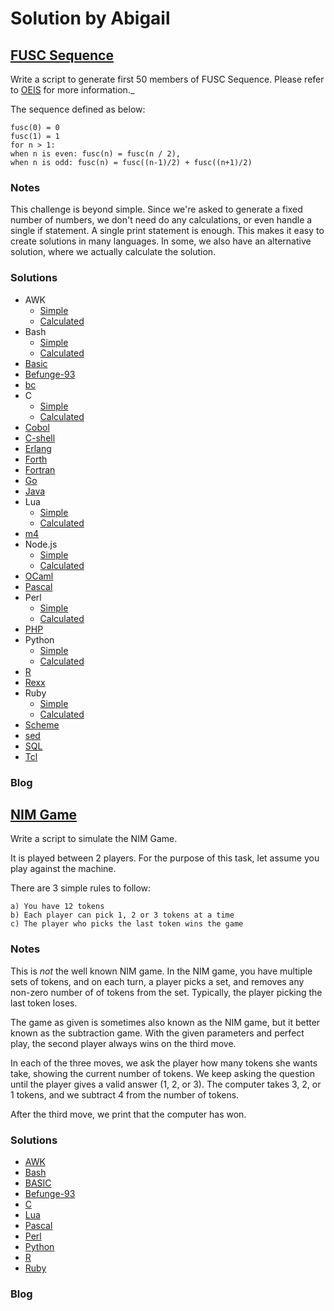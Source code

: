 # Solution by Abigail
## [FUSC Sequence](https://perlweeklychallenge.org/blog/perl-weekly-challenge-104/#TASK1)

Write a script to generate first 50 members of FUSC Sequence. Please
refer to [OEIS](https://oeis.org/A002487) for more information._

The sequence defined as below:

~~~~
fusc(0) = 0
fusc(1) = 1
for n > 1:
when n is even: fusc(n) = fusc(n / 2),
when n is odd: fusc(n) = fusc((n-1)/2) + fusc((n+1)/2)
~~~~

### Notes
This challenge is beyond simple. Since we're asked to generate a
fixed number of numbers, we don't need do any calculations, or
even handle a single if statement. A single print statement is enough.
This makes it easy to create solutions in many languages. In some,
we also have an alternative solution, where we actually calculate
the solution.

### Solutions
* AWK
    * [Simple](awk/ch-1.awk)
    * [Calculated](awk/ch-1a.awk)
* Bash
    * [Simple](bash/ch-1.sh)
    * [Calculated](bash/ch-1a.sh)
* [Basic](basic/ch-1.bas)
* [Befunge-93](befunge-93/ch-1.bf93)
* [bc](bc/ch-1.bc)
* C
    * [Simple](c/ch-1.c)
    * [Calculated](c/ch-1a.c)
* [Cobol](cobol/ch-1.cb)
* [C-shell](csh/ch-1.csh)
* [Erlang](erlang/ch-1.erl)
* [Forth](forth/ch-1.fs)
* [Fortran](fortran/ch-1.f90)
* [Go](go/ch-1.go)
* [Java](java/ch-1.java)
* Lua
    * [Simple](lua/ch-1.lua)
    * [Calculated](lua/ch-1a.lua)
* [m4](m4/ch-1.m4)
* Node.js
    * [Simple](node/ch-1.js)
    * [Calculated](node/ch-1a.js)
* [OCaml](ocaml/ch-1.ml)
* [Pascal](perl/ch-1.p)
* Perl
    * [Simple](perl/ch-1.pl)
    * [Calculated](perl/ch-1a.pl)
* [PHP](php/ch-1.php)
* Python
    * [Simple](python/ch-1.py)
    * [Calculated](python/ch-1a.py)
* [R](r/ch-1.r)
* [Rexx](rexx/ch-1.rexx)
* Ruby
    * [Simple](ruby/ch-1.rb)
    * [Calculated](ruby/ch-1a.rb)
* [Scheme](scheme/ch-1.scm)
* [sed](sed/ch-1.sed)
* [SQL](sql/ch-1.sql)
* [Tcl](tcl/ch-1.tcl)

### Blog


## [NIM Game](https://perlweeklychallenge.org/blog/perl-weekly-challenge-104/#TASK2)
Write a script to simulate the NIM Game.

It is played between 2 players. For the purpose of this task, let
assume you play against the machine.

There are 3 simple rules to follow:
~~~~
a) You have 12 tokens
b) Each player can pick 1, 2 or 3 tokens at a time
c) The player who picks the last token wins the game
~~~~

### Notes
This is *not* the well known NIM game. In the NIM game, you have multiple sets
of tokens, and on each turn, a player picks a set, and removes any
non-zero number of of tokens from the set. Typically, the player
picking the last token loses.

The game as given is sometimes also known as the NIM game, but it better
known as the subtraction game. With the given parameters and perfect
play, the second player always wins on the third move.

In each of the three moves, we ask the player how many tokens she wants
take, showing the current number of tokens. We keep asking the question
until the player gives a valid answer (1, 2, or 3). The computer takes
3, 2, or 1 tokens, and we subtract 4 from the number of tokens.

After the third move, we print that the computer has won.


### Solutions
* [AWK](awk/ch-2.awk)
* [Bash](bash/ch-2.sh)
* [BASIC](basic/ch-2.bas)
* [Befunge-93](befunge/ch-2.bf93)
* [C](c/ch-2.c)
* [Lua](lua/ch-2.lua)
* [Pascal](pascal/ch-2.p)
* [Perl](perl/ch-2.pl)
* [Python](python/ch-2.py)
* [R](r/ch-2.r)
* [Ruby](ruby/ch-2.rb)

### Blog
